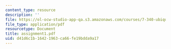 ```yaml
---
content_type: resource
description: ''
file: https://ol-ocw-studio-app-qa.s3.amazonaws.com/courses/7-340-ubiquitination-the-proteasome-and-human-disease-fall-2004/d41d6c1b16421963ca66fe19bdda9a17_assignment1.pdf
file_type: application/pdf
resourcetype: Document
title: assignment1.pdf
uid: d41d6c1b-1642-1963-ca66-fe19bdda9a17
---
```

